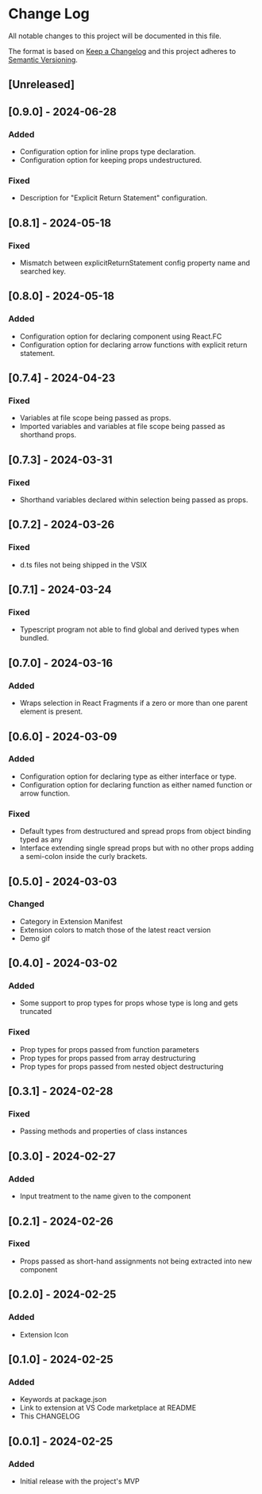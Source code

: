 # Change Log

All notable changes to this project will be documented in this file.

The format is based on [Keep a Changelog](http://keepachangelog.com/) and this project adheres to [Semantic Versioning](http://semver.org/).

## [Unreleased]

## [0.9.0] - 2024-06-28

### Added

- Configuration option for inline props type declaration.
- Configuration option for keeping props undestructured.

### Fixed

- Description for "Explicit Return Statement" configuration.

## [0.8.1] - 2024-05-18

### Fixed

- Mismatch between explicitReturnStatement config property name and searched key.

## [0.8.0] - 2024-05-18

### Added

- Configuration option for declaring component using React.FC
- Configuration option for declaring arrow functions with explicit return statement.

## [0.7.4] - 2024-04-23

### Fixed

- Variables at file scope being passed as props.
- Imported variables and variables at file scope being passed as shorthand props.

## [0.7.3] - 2024-03-31

### Fixed

- Shorthand variables declared within selection being passed as props.

## [0.7.2] - 2024-03-26

### Fixed

- d.ts files not being shipped in the VSIX

## [0.7.1] - 2024-03-24

### Fixed

- Typescript program not able to find global and derived types when bundled.

## [0.7.0] - 2024-03-16

### Added

- Wraps selection in React Fragments if a zero or more than one parent element is present.

## [0.6.0] - 2024-03-09

### Added

- Configuration option for declaring type as either interface or type.
- Configuration option for declaring function as either named function or arrow function.

### Fixed

- Default types from destructured and spread props from object binding typed as any
- Interface extending single spread props but with no other props adding a semi-colon inside the curly brackets.

## [0.5.0] - 2024-03-03

### Changed

- Category in Extension Manifest
- Extension colors to match those of the latest react version
- Demo gif

## [0.4.0] - 2024-03-02

### Added

- Some support to prop types for props whose type is long and gets truncated

### Fixed

- Prop types for props passed from function parameters
- Prop types for props passed from array destructuring
- Prop types for props passed from nested object destructuring

## [0.3.1] - 2024-02-28

### Fixed

- Passing methods and properties of class instances

## [0.3.0] - 2024-02-27

### Added

- Input treatment to the name given to the component

## [0.2.1] - 2024-02-26

### Fixed

- Props passed as short-hand assignments not being extracted into new component

## [0.2.0] - 2024-02-25

### Added

- Extension Icon

## [0.1.0] - 2024-02-25

### Added

- Keywords at package.json
- Link to extension at VS Code marketplace at README
- This CHANGELOG

## [0.0.1] - 2024-02-25

### Added

- Initial release with the project's MVP

